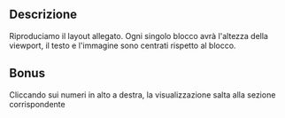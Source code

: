 ## Descrizione
Riproduciamo il layout allegato. Ogni singolo blocco avrà l'altezza della viewport, il testo e l'immagine sono centrati rispetto al blocco.
## Bonus
Cliccando sui numeri in alto a destra, la visualizzazione salta alla sezione corrispondente
